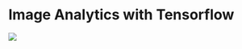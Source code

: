 # Image Analytics with Tensorflow

[![](https://img.shields.io/badge/download-notebook-blueviolet)](https://nbviewer.org/github/datalaker/jupyter/blob/main/tensorflow-image-analytics.ipynb)
